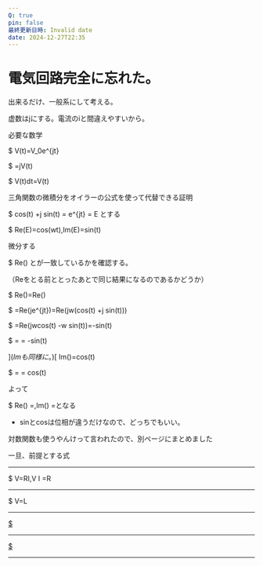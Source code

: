 ```yaml
---
Q: true
pin: false
最終更新日時: Invalid date
date: 2024-12-27T22:35
---
```

# 電気回路完全に忘れた。

出来るだけ、一般系にして考える。

虚数はjにする。電流のiと間違えやすいから。

必要な数学

$ V(t)=V_0e^{jt}

$ =jV(t)

$ V(t)dt=V(t)

三角関数の微積分をオイラーの公式を使って代替できる証明

$ cos(t) +j sin(t) = e^{jt} = E とする

$ Re(E)=cos(wt),Im(E)=sin(t)

微分する

$ Re() とが一致しているかを確認する。

（Reをとる前ととったあとで同じ結果になるのであるかどうか）

$ Re()=Re()

$ =Re(je^{jt})=Re(jw(cos(t) +j sin(t)))

$ =Re(jwcos(t) -w sin(t))=-sin(t)

$ = = -sin(t)

](_Imも同様に_。)[ Im()=cos(t)

$ = = cos(t)

よって

$ Re() =,Im() =となる

- sinとcosは位相が違うだけなので、どっちでもいい。

対数関数も使うやんけって言われたので、別ページにまとめました

一旦、前提とする式

---

$ V=RI,V I =R

---

$ V=L

---

[$](https://www.notion.soQ=CV)

---

[$](https://www.notion.soI=\frac%7BdQ%7D%7Bdt%7D)

---
